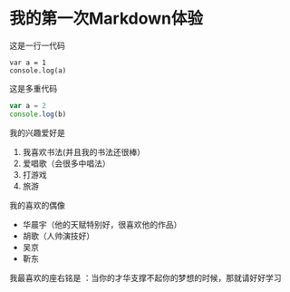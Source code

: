 # 我的第一次Markdown体验

这是一行一代码

    var a = 1
    console.log(a)
   
这是多重代码

```javascript
var a = 2
console.log(b)
```

我的兴趣爱好是

1. 我喜欢书法(并且我的书法还很棒）
2. 爱唱歌（会很多中唱法）
3. 打游戏
4. 旅游

我的喜欢的偶像
* 华晨宇（他的天赋特别好，很喜欢他的作品）
* 胡歌（人帅演技好）
* 吴京
* 靳东

我最喜欢的座右铭是
：当你的才华支撑不起你的梦想的时候，那就请好好学习
